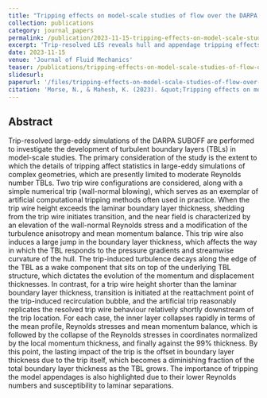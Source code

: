 ```yaml
---
title: "Tripping effects on model-scale studies of flow over the DARPA SUBOFF"
collection: publications
category: journal_papers
permalink: /publication/2023-11-15-tripping-effects-on-model-scale-studies-of-flow-over-the-darpa-suboff
excerpt: 'Trip-resolved LES reveals hull and appendage tripping effects on moderate Reynolds number model-scale studies.'
date: 2023-11-15
venue: 'Journal of Fluid Mechanics'
teaser: /publications/tripping-effects-on-model-scale-studies-of-flow-over-the-darpa-suboff-graph-abs.jpg
slidesurl: 
paperurl: '/files/tripping-effects-on-model-scale-studies-of-flow-over-the-darpa-suboff.pdf'
citation: 'Morse, N., & Mahesh, K. (2023). &quot;Tripping effects on model-scale studies of flow over the DARPA SUBOFF&quot; <i>Journal of Fluid Mechanics</i>. 975, A3.'
---
```


## Abstract 

Trip-resolved large-eddy simulations of the DARPA SUBOFF are performed to investigate the development of turbulent boundary layers (TBLs) in model-scale studies. The primary consideration of the study is the extent to which the details of tripping affect statistics in large-eddy simulations of complex geometries, which are presently limited to moderate Reynolds number TBLs. Two trip wire configurations are considered, along with a simple numerical trip (wall-normal blowing), which serves as an exemplar of artificial computational tripping methods often used in practice. When the trip wire height exceeds the laminar boundary layer thickness, shedding from the trip wire initiates transition, and the near field is characterized by an elevation of the wall-normal Reynolds stress and a modification of the turbulence anisotropy and mean momentum balance. This trip wire also induces a large jump in the boundary layer thickness, which affects the way in which the TBL responds to the pressure gradients and streamwise curvature of the hull. The trip-induced turbulence decays along the edge of the TBL as a wake component that sits on top of the underlying TBL structure, which dictates the evolution of the momentum and displacement thicknesses. In contrast, for a trip wire height shorter than the laminar boundary layer thickness, transition is initiated at the reattachment point of the trip-induced recirculation bubble, and the artificial trip reasonably replicates the resolved trip wire behaviour relatively shortly downstream of the trip location. For each case, the inner layer collapses rapidly in terms of the mean profile, Reynolds stresses and mean momentum balance, which is followed by the collapse of the Reynolds stresses in coordinates normalized by the local momentum thickness, and finally against the $99\%$ thickness. By this point, the lasting impact of the trip is the offset in boundary layer thickness due to the trip itself, which becomes a diminishing fraction of the total boundary layer thickness as the TBL grows. The importance of tripping the model appendages is also highlighted due to their lower Reynolds numbers and susceptibility to laminar separations.